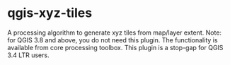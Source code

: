 # qgis-xyz-tiles
A processing algorithm to generate xyz tiles from map/layer extent.
Note: for QGIS 3.8 and above, you do not need this plugin. The functionality is available from core processing toolbox. This plugin is a stop-gap for QGIS 3.4 LTR users.
